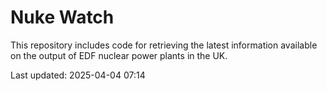 # Nuke Watch

This repository includes code for retrieving the latest information available on the output of EDF nuclear power plants in the UK.

Last updated: 2025-04-04 07:14